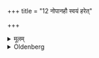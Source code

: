 +++
title = "12 नोपानहौ स्वयं हरेत्"

+++

<details><summary>मूलम्</summary>

नोपानहौ स्वयं हरेत् १२
</details>

<details><summary>Oldenberg</summary>

12. Let him not take himself his shoes in his hands (when putting them on or pulling them off).
</details>
